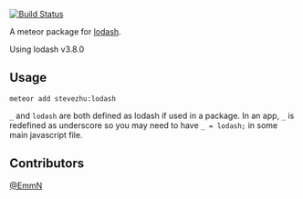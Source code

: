 [![Build Status](https://travis-ci.org/stevezhu/meteor-lodash.svg?branch=master)](https://travis-ci.org/stevezhu/meteor-lodash)

A meteor package for [lodash](http://lodash.com/).

Using lodash v3.8.0


## Usage

```
meteor add stevezhu:lodash
```

`_` and `lodash` are both defined as lodash if used in a package.
In an app, `_` is redefined as underscore so you may need to have `_ = lodash;` in some main javascript file.

## Contributors

[@EmmN](https://github.com/EmmN)
